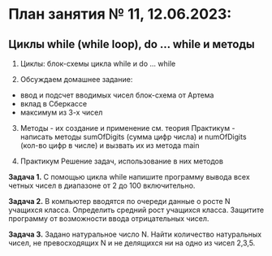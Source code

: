 # План занятия № 11, 12.06.2023:
## Циклы while (while loop), do ... while и методы

1. Циклы:
   блок-схемы цикла while и do ... while

2. Обсуждаем домашнее задание:
- ввод и подсчет вводимых чисел
блок-схема от Артема
- вклад в Сберкассе
- максимум из 3-х чисел

3. Методы - их создание и применение
см. теория
Практикум - написать методы sumOfDigits (сумма цифр числа) и numOfDigits (кол-во цифр в числе) 
и вызвать их из метода main

4. Практикум
Решение задач, использование в них методов

**Задача 1.**
С помощью цикла while напишите программу вывода всех четных чисел в диапазоне от 2 до 100 включительно.

**Задача 2.**
В компьютер вводятся по очереди данные о росте N учащихся класса. 
Определить средний рост учащихся класса. Защитите программу от возможности ввода отрицательных чисел. 

**Задача 3.**
Задано натуральное число N. Найти количество натуральных чисел, не превосходящих N
и не делящихся ни на одно из чисел 2,3,5.
